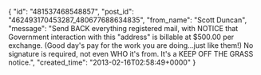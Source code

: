 {
   "id": "481537468548857",
   "post_id": "462493170453287_480677688634835",
   "from_name": "Scott Duncan",
   "message": "Send BACK everything registered mail, with NOTICE that Government interaction with this \"address\" is billable at $500.00 per exchange. (Good day's pay for the work you are doing...just like them!) No signature is required, not even WHO it's from. It's a KEEP OFF THE GRASS notice.",
   "created_time": "2013-02-16T02:58:49+0000"
 }
